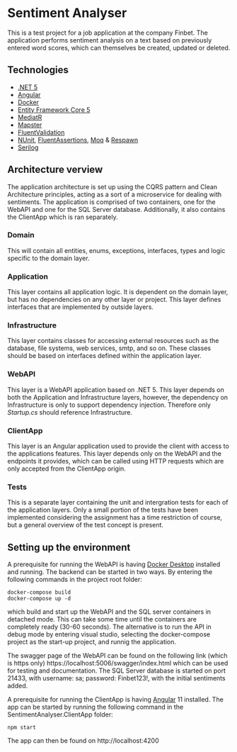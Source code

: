 ﻿ # Sentiment Analyser

This is a test project for a job application at the company Finbet. The application performs sentiment analysis on a text based on previously entered word scores, which can themselves be created, updated or deleted. 

## Technologies

* [.NET 5](https://dotnet.microsoft.com/download/dotnet/5.0)
* [Angular](https://angular.io/)
* [Docker](https://www.docker.com/)
* [Entity Framework Core 5](https://docs.microsoft.com/en-us/ef/core/)
* [MediatR](https://github.com/jbogard/MediatR)
* [Mapster](https://github.com/MapsterMapper/Mapster)
* [FluentValidation](https://fluentvalidation.net/)
* [NUnit](https://nunit.org/), [FluentAssertions](https://fluentassertions.com/), [Moq](https://github.com/moq) & [Respawn](https://github.com/jbogard/Respawn)
* [Serilog](https://serilog.net/)

## Architecture verview

The application architecture is set up using the CQRS pattern and Clean Architecture principles, acting as a sort of a microservice for dealing with sentiments. The application is comprised of two containers, one for the WebAPI and one for the SQL Server database. Additionally, it also contains the ClientApp which is ran separately.

### Domain

This will contain all entities, enums, exceptions, interfaces, types and logic specific to the domain layer.

### Application

This layer contains all application logic. It is dependent on the domain layer, but has no dependencies on any other layer or project. This layer defines interfaces that are implemented by outside layers.

### Infrastructure

This layer contains classes for accessing external resources such as the database, file systems, web services, smtp, and so on. These classes should be based on interfaces defined within the application layer.

### WebAPI

This layer is a WebAPI application based on .NET 5. This layer depends on both the Application and Infrastructure layers, however, the dependency on Infrastructure is only to support dependency injection. Therefore only *Startup.cs* should reference Infrastructure.

### ClientApp

This layer is an Angular application used to provide the client with access to the applications features. This layer depends only on the WebAPI and the endpoints it provides, which can be called using HTTP requests which are only accepted from the ClientApp origin. 

### Tests

This is a separate layer containing the unit and intergration tests for each of the application layers. Only a small portion of the tests have been implemented considering the assignment has a time restriction of course, but a general overview of the test concept is present.

## Setting up the environment

A prerequisite for running the WebAPI is having [Docker Desktop](https://www.docker.com/products/docker-desktop) installed and running. The backend can be started in two ways. By entering the following commands in the project root folder:

```
docker-compose build
docker-compose up -d
```
which build and start up the WebAPI and the SQL server containers in detached mode. This can take some time until the containers are completely ready (30-60 seconds). The alternative is to run the API in debug mode by entering visual studio, selecting the docker-compose project as the start-up project, and runnig the application. 

The swagger page of the WebAPI can be found on the following link (which is https only) https://localhost:5006/swagger/index.html which can be used for testing and documentation. The SQL Server database is started on port 21433, with username: sa; password: Finbet123!, with the initial sentiments added.

A prerequisite for running the ClientApp is having [Angular](https://angular.io/guide/setup-local) 11 installed. The app can be started by running the following command in the SentimentAnalyser.ClientApp folder:

```
npm start
```
The app can then be found on http://localhost:4200